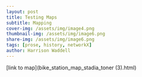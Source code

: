 ```yaml
---
layout: post
title: Testing Maps
subtitle: Mapping 
cover-img: /assets/img/image4.png
thumbnail-img: /assets/img/image6.png
share-img: /assets/img/image6.png
tags: [prose, history, networkX]
author: Harrison Waddell
---
```


[link to map](bike_station_map_stadia_toner (3).html) 
